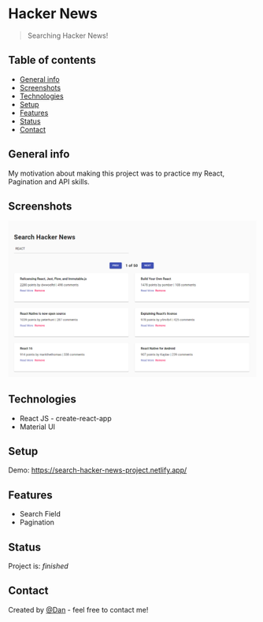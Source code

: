 # Hacker News
> Searching Hacker News!

## Table of contents
* [General info](#general-info)
* [Screenshots](#screenshots)
* [Technologies](#technologies)
* [Setup](#setup)
* [Features](#features)
* [Status](#status)
* [Contact](#contact)

## General info
My motivation about making this project was to practice my React, Pagination and API skills.

## Screenshots
![Example screenshot](demo.png)

## Technologies
* React JS - create-react-app
* Material UI

## Setup
Demo: https://search-hacker-news-project.netlify.app/

## Features
* Search Field
* Pagination

## Status
Project is: _finished_

## Contact
Created by [@Dan](https://www.linkedin.com/in/danail-kostov-ba95b81b3/) - feel free to contact me!